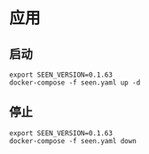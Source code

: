 # 应用

## 启动

```shell
export SEEN_VERSION=0.1.63
docker-compose -f seen.yaml up -d
```

## 停止

```shell
export SEEN_VERSION=0.1.63
docker-compose -f seen.yaml down
```